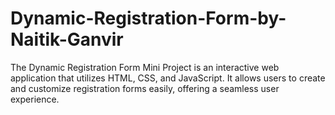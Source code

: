 # Dynamic-Registration-Form-by-Naitik-Ganvir
The Dynamic Registration Form Mini Project is an interactive web application that utilizes HTML, CSS, and JavaScript. It allows users to create and customize registration forms easily, offering a seamless user experience. 
